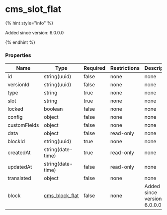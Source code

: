
# cms_slot_flat

{% hint style="info" %}

Added since version: 6.0.0.0

{% endhint %}

### Properties

|Name|Type|Required|Restrictions|Description|
|---|---|---|---|---|
|id|string(uuid)|false|none|none|
|versionId|string(uuid)|false|none|none|
|type|string|true|none|none|
|slot|string|true|none|none|
|locked|boolean|false|none|none|
|config|object|false|none|none|
|customFields|object|false|none|none|
|data|object|false|read-only|none|
|blockId|string(uuid)|true|none|none|
|createdAt|string(date-time)|true|read-only|none|
|updatedAt|string(date-time)|false|read-only|none|
|translated|object|false|none|none|
|block|[cms_block_flat](/schema/cms_block_flat)|false|none|Added since version: 6.0.0.0|
